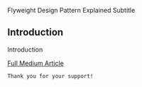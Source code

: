 Flyweight Design Pattern Explained
Subtitle

## Introduction
Introduction

[Full Medium Article](https://medium.com/@fedcal)


```
Thank you for your support!
```
